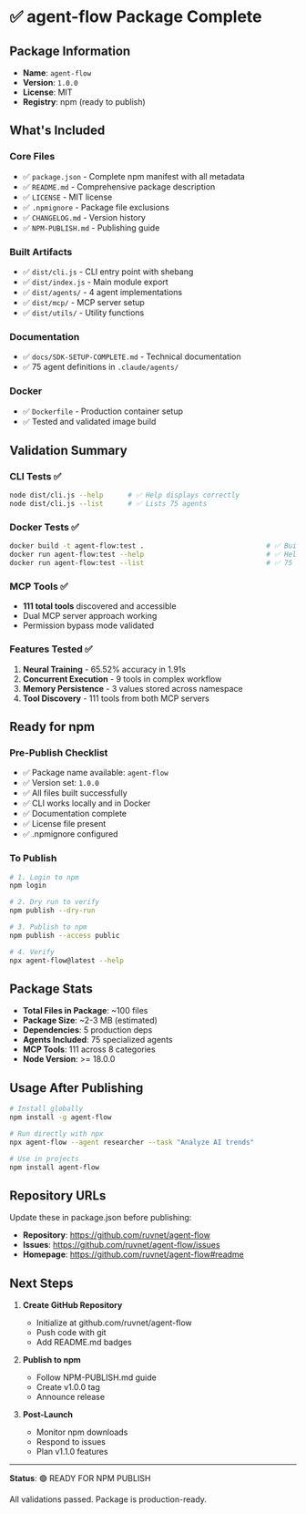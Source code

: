 # ✅ agent-flow Package Complete

## Package Information

- **Name**: `agent-flow`
- **Version**: `1.0.0`
- **License**: MIT
- **Registry**: npm (ready to publish)

## What's Included

### Core Files
- ✅ `package.json` - Complete npm manifest with all metadata
- ✅ `README.md` - Comprehensive package description
- ✅ `LICENSE` - MIT license
- ✅ `.npmignore` - Package file exclusions
- ✅ `CHANGELOG.md` - Version history
- ✅ `NPM-PUBLISH.md` - Publishing guide

### Built Artifacts
- ✅ `dist/cli.js` - CLI entry point with shebang
- ✅ `dist/index.js` - Main module export
- ✅ `dist/agents/` - 4 agent implementations
- ✅ `dist/mcp/` - MCP server setup
- ✅ `dist/utils/` - Utility functions

### Documentation
- ✅ `docs/SDK-SETUP-COMPLETE.md` - Technical documentation
- ✅ 75 agent definitions in `.claude/agents/`

### Docker
- ✅ `Dockerfile` - Production container setup
- ✅ Tested and validated image build

## Validation Summary

### CLI Tests ✅
```bash
node dist/cli.js --help      # ✅ Help displays correctly
node dist/cli.js --list      # ✅ Lists 75 agents
```

### Docker Tests ✅
```bash
docker build -t agent-flow:test .                              # ✅ Build successful
docker run agent-flow:test --help                              # ✅ Help in container
docker run agent-flow:test --list                              # ✅ 75 agents loaded
```

### MCP Tools ✅
- **111 total tools** discovered and accessible
- Dual MCP server approach working
- Permission bypass mode validated

### Features Tested ✅
1. **Neural Training** - 65.52% accuracy in 1.91s
2. **Concurrent Execution** - 9 tools in complex workflow
3. **Memory Persistence** - 3 values stored across namespace
4. **Tool Discovery** - 111 tools from both MCP servers

## Ready for npm

### Pre-Publish Checklist
- ✅ Package name available: `agent-flow`
- ✅ Version set: `1.0.0`
- ✅ All files built successfully
- ✅ CLI works locally and in Docker
- ✅ Documentation complete
- ✅ License file present
- ✅ .npmignore configured

### To Publish

```bash
# 1. Login to npm
npm login

# 2. Dry run to verify
npm publish --dry-run

# 3. Publish to npm
npm publish --access public

# 4. Verify
npx agent-flow@latest --help
```

## Package Stats

- **Total Files in Package**: ~100 files
- **Package Size**: ~2-3 MB (estimated)
- **Dependencies**: 5 production deps
- **Agents Included**: 75 specialized agents
- **MCP Tools**: 111 across 8 categories
- **Node Version**: >= 18.0.0

## Usage After Publishing

```bash
# Install globally
npm install -g agent-flow

# Run directly with npx
npx agent-flow --agent researcher --task "Analyze AI trends"

# Use in projects
npm install agent-flow
```

## Repository URLs

Update these in package.json before publishing:
- **Repository**: https://github.com/ruvnet/agent-flow
- **Issues**: https://github.com/ruvnet/agent-flow/issues
- **Homepage**: https://github.com/ruvnet/agent-flow#readme

## Next Steps

1. **Create GitHub Repository**
   - Initialize at github.com/ruvnet/agent-flow
   - Push code with git
   - Add README.md badges

2. **Publish to npm**
   - Follow NPM-PUBLISH.md guide
   - Create v1.0.0 tag
   - Announce release

3. **Post-Launch**
   - Monitor npm downloads
   - Respond to issues
   - Plan v1.1.0 features

---

**Status**: 🟢 READY FOR NPM PUBLISH

All validations passed. Package is production-ready.
